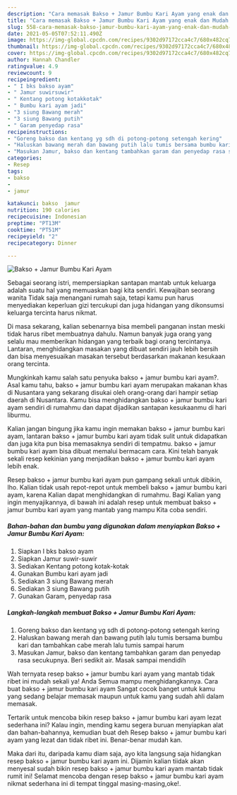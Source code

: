 ```yaml
---
description: "Cara memasak Bakso + Jamur Bumbu Kari Ayam yang enak dan Mudah Dibuat"
title: "Cara memasak Bakso + Jamur Bumbu Kari Ayam yang enak dan Mudah Dibuat"
slug: 558-cara-memasak-bakso-jamur-bumbu-kari-ayam-yang-enak-dan-mudah-dibuat
date: 2021-05-05T07:52:11.490Z
image: https://img-global.cpcdn.com/recipes/9302d97172cca4c7/680x482cq70/bakso-jamur-bumbu-kari-ayam-foto-resep-utama.jpg
thumbnail: https://img-global.cpcdn.com/recipes/9302d97172cca4c7/680x482cq70/bakso-jamur-bumbu-kari-ayam-foto-resep-utama.jpg
cover: https://img-global.cpcdn.com/recipes/9302d97172cca4c7/680x482cq70/bakso-jamur-bumbu-kari-ayam-foto-resep-utama.jpg
author: Hannah Chandler
ratingvalue: 4.9
reviewcount: 9
recipeingredient:
- " I bks bakso ayam"
- " Jamur suwirsuwir"
- " Kentang potong kotakkotak"
- " Bumbu kari ayam jadi"
- "3 siung Bawang merah"
- "3 siung Bawang putih"
- " Garam penyedap rasa"
recipeinstructions:
- "Goreng bakso dan kentang yg sdh di potong-potong setengah kering"
- "Haluskan bawang merah dan bawang putih lalu tumis bersama bumbu kari dan tambahkan cabe merah lalu tumis sampai harum"
- "Masukan Jamur, bakso dan kentang tambahkan garam dan penyedap rasa secukupnya. Beri sedikit air. Masak sampai mendidih"
categories:
- Resep
tags:
- bakso
- 
- jamur

katakunci: bakso  jamur 
nutrition: 190 calories
recipecuisine: Indonesian
preptime: "PT13M"
cooktime: "PT51M"
recipeyield: "2"
recipecategory: Dinner

---
```



![Bakso + Jamur Bumbu Kari Ayam](https://img-global.cpcdn.com/recipes/9302d97172cca4c7/680x482cq70/bakso-jamur-bumbu-kari-ayam-foto-resep-utama.jpg)

Sebagai seorang istri, mempersiapkan santapan mantab untuk keluarga adalah suatu hal yang memuaskan bagi kita sendiri. Kewajiban seorang  wanita Tidak saja menangani rumah saja, tetapi kamu pun harus menyediakan keperluan gizi tercukupi dan juga hidangan yang dikonsumsi keluarga tercinta harus nikmat.

Di masa  sekarang, kalian sebenarnya bisa membeli panganan instan meski tidak harus ribet membuatnya dahulu. Namun banyak juga orang yang selalu mau memberikan hidangan yang terbaik bagi orang tercintanya. Lantaran, menghidangkan masakan yang dibuat sendiri jauh lebih bersih dan bisa menyesuaikan masakan tersebut berdasarkan makanan kesukaan orang tercinta. 



Mungkinkah kamu salah satu penyuka bakso + jamur bumbu kari ayam?. Asal kamu tahu, bakso + jamur bumbu kari ayam merupakan makanan khas di Nusantara yang sekarang disukai oleh orang-orang dari hampir setiap daerah di Nusantara. Kamu bisa menghidangkan bakso + jamur bumbu kari ayam sendiri di rumahmu dan dapat dijadikan santapan kesukaanmu di hari liburmu.

Kalian jangan bingung jika kamu ingin memakan bakso + jamur bumbu kari ayam, lantaran bakso + jamur bumbu kari ayam tidak sulit untuk didapatkan dan juga kita pun bisa memasaknya sendiri di tempatmu. bakso + jamur bumbu kari ayam bisa dibuat memalui bermacam cara. Kini telah banyak sekali resep kekinian yang menjadikan bakso + jamur bumbu kari ayam lebih enak.

Resep bakso + jamur bumbu kari ayam pun gampang sekali untuk dibikin, lho. Kalian tidak usah repot-repot untuk membeli bakso + jamur bumbu kari ayam, karena Kalian dapat menghidangkan di rumahmu. Bagi Kalian yang ingin menyajikannya, di bawah ini adalah resep untuk membuat bakso + jamur bumbu kari ayam yang mantab yang mampu Kita coba sendiri.

<!--inarticleads1-->

##### Bahan-bahan dan bumbu yang digunakan dalam menyiapkan Bakso + Jamur Bumbu Kari Ayam:

1. Siapkan  I bks bakso ayam
1. Siapkan  Jamur suwir-suwir
1. Sediakan  Kentang potong kotak-kotak
1. Gunakan  Bumbu kari ayam jadi
1. Sediakan 3 siung Bawang merah
1. Sediakan 3 siung Bawang putih
1. Gunakan  Garam, penyedap rasa




<!--inarticleads2-->

##### Langkah-langkah membuat Bakso + Jamur Bumbu Kari Ayam:

1. Goreng bakso dan kentang yg sdh di potong-potong setengah kering
1. Haluskan bawang merah dan bawang putih lalu tumis bersama bumbu kari dan tambahkan cabe merah lalu tumis sampai harum
1. Masukan Jamur, bakso dan kentang tambahkan garam dan penyedap rasa secukupnya. Beri sedikit air. Masak sampai mendidih




Wah ternyata resep bakso + jamur bumbu kari ayam yang mantab tidak ribet ini mudah sekali ya! Anda Semua mampu menghidangkannya. Cara buat bakso + jamur bumbu kari ayam Sangat cocok banget untuk kamu yang sedang belajar memasak maupun untuk kamu yang sudah ahli dalam memasak.

Tertarik untuk mencoba bikin resep bakso + jamur bumbu kari ayam lezat sederhana ini? Kalau ingin, mending kamu segera buruan menyiapkan alat dan bahan-bahannya, kemudian buat deh Resep bakso + jamur bumbu kari ayam yang lezat dan tidak ribet ini. Benar-benar mudah kan. 

Maka dari itu, daripada kamu diam saja, ayo kita langsung saja hidangkan resep bakso + jamur bumbu kari ayam ini. Dijamin kalian tiidak akan menyesal sudah bikin resep bakso + jamur bumbu kari ayam mantab tidak rumit ini! Selamat mencoba dengan resep bakso + jamur bumbu kari ayam nikmat sederhana ini di tempat tinggal masing-masing,oke!.

